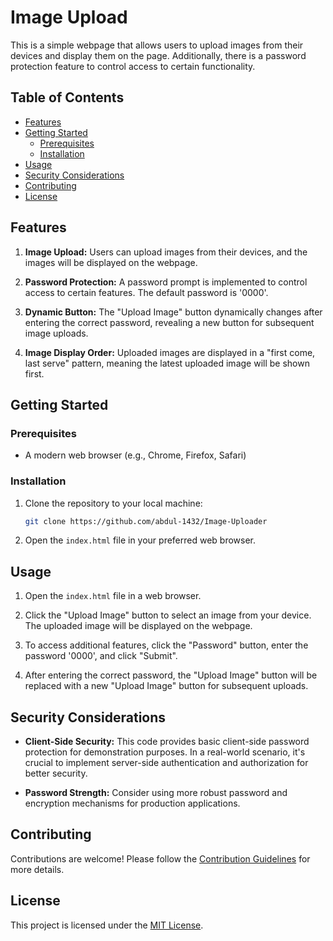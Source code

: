 # Image Upload 

This is a simple webpage that allows users to upload images from their devices and display them on the page. Additionally, there is a password protection feature to control access to certain functionality.

## Table of Contents

- [Features](#features)
- [Getting Started](#getting-started)
  - [Prerequisites](#prerequisites)
  - [Installation](#installation)
- [Usage](#usage)
- [Security Considerations](#security-considerations)
- [Contributing](#contributing)
- [License](#license)

## Features

1. **Image Upload:** Users can upload images from their devices, and the images will be displayed on the webpage.

2. **Password Protection:** A password prompt is implemented to control access to certain features. The default password is '0000'.

3. **Dynamic Button:** The "Upload Image" button dynamically changes after entering the correct password, revealing a new button for subsequent image uploads.

4. **Image Display Order:** Uploaded images are displayed in a "first come, last serve" pattern, meaning the latest uploaded image will be shown first.

## Getting Started

### Prerequisites

- A modern web browser (e.g., Chrome, Firefox, Safari)

### Installation

1. Clone the repository to your local machine:

    ```bash
    git clone https://github.com/abdul-1432/Image-Uploader
    ```

2. Open the `index.html` file in your preferred web browser.

## Usage

1. Open the `index.html` file in a web browser.

2. Click the "Upload Image" button to select an image from your device. The uploaded image will be displayed on the webpage.

3. To access additional features, click the "Password" button, enter the password '0000', and click "Submit".

4. After entering the correct password, the "Upload Image" button will be replaced with a new "Upload Image" button for subsequent uploads.

## Security Considerations

- **Client-Side Security:** This code provides basic client-side password protection for demonstration purposes. In a real-world scenario, it's crucial to implement server-side authentication and authorization for better security.

- **Password Strength:** Consider using more robust password and encryption mechanisms for production applications.

## Contributing

Contributions are welcome! Please follow the [Contribution Guidelines](CONTRIBUTING.md) for more details.

## License

This project is licensed under the [MIT License](LICENSE).
